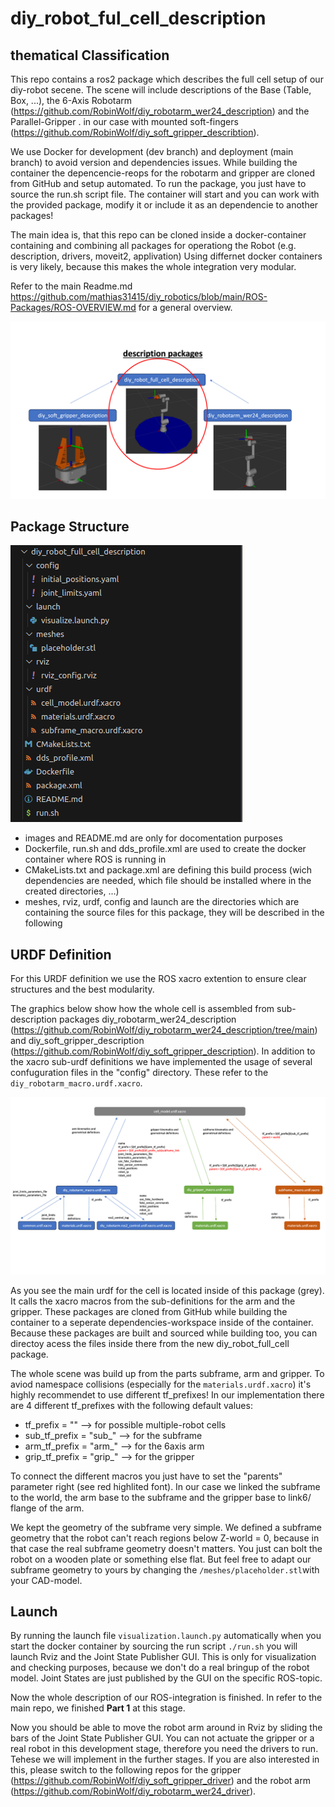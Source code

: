 # diy_robot_ful_cell_description


## thematical Classification

This repo contains a ros2 package which describes the full cell setup of our diy-robot secene.
The scene will include descriptions of the Base (Table, Box, ...), the 6-Axis Robotarm (https://github.com/RobinWolf/diy_robotarm_wer24_description) and the Parallel-Gripper . in our case with mounted soft-fingers (https://github.com/RobinWolf/diy_soft_gripper_describtion).

We use Docker for development (dev branch) and deployment (main branch) to avoid version and dependencies issues.
While building the container the depencencie-reops for the robotarm and gripper are cloned from GitHub and setup automated.
To run the package, you just have to source the run.sh script file. The container will start and you can work with the provided package, modify it or include it as an dependencie to another packages!

The main idea is, that this repo can be cloned inside a docker-container containing and combining all packages for operationg the Robot (e.g. description, drivers, moveit2, applivation) Using differnet docker containers is very likely, because this makes the whole integration very modular.

Refer to the main Readme.md https://github.com/mathias31415/diy_robotics/blob/main/ROS-Packages/ROS-OVERVIEW.md for a general overview.

![cell_classification](images/cell_classification.png)

## Package Structure

![cell_file_tree](images/cell_file_tree.png)

 - images and README.md are only for docomentation purposes
 - Dockerfile, run.sh and dds_profile.xml are used to create the docker container where ROS is running in
 - CMakeLists.txt and package.xml are defining this build process (wich dependencies are needed, which file should be installed where in the created directories, ...)
 - meshes, rviz, urdf, config and launch are the directories which are containing the source files for this package, they will be described in the following


## URDF Definition

For this URDF definition we use the ROS xacro extention to ensure clear structures and the best modularity.

The graphics below show how the whole cell is assembled from sub-description packages diy_robotarm_wer24_description (https://github.com/RobinWolf/diy_robotarm_wer24_description/tree/main) and diy_soft_gripper_description (https://github.com/RobinWolf/diy_soft_gripper_description).
In addition to the xacro sub-urdf definitions we have implemented the usage of several confuguration files in the "config" directory. These refer to the ````diy_robotarm_macro.urdf.xacro````.

![cell_urdf_structure](images/cell_urdf_structure.png)

As you see the main urdf for the cell is located inside of this package (grey). It calls the xacro macros from the sub-definitions for the arm and the gripper. These packages are cloned from GitHub while building the container to a seperate dependencies-workspace inside of the container. Because these packages are built and sourced while building too, you can directoy acess the files inside there from the new diy_robot_full_cell package.

The whole scene was build up from the parts subframe, arm and gripper. To aviod namespace collisions (especially for the ````materials.urdf.xacro````) it's highly recommendet to use different tf_prefixes! In our implementation there are 4 different tf_prefixes with the following default values:

- tf_prefix = "" --> for possible multiple-robot cells
- sub_tf_prefix = "sub_" --> for the subframe
- arm_tf_prefix = "arm_" --> for the 6axis arm
- grip_tf_prefix = "grip_" --> for the gripper

To connect the different macros you just have to set the "parents" parameter right (see red highlited font). In our case we linked the subframe to the world, the arm base to the subframe and the gripper base to link6/ flange of the arm.

We kept the geometry of the subframe very simple. We defined a subframe geometry that the robot can't reach regions below Z-world = 0, because in that case the real subframe geometry doesn't matters. You just can bolt the robot on a wooden plate or something else flat. But feel free to adapt our subframe geometry to yours by changing the ````/meshes/placeholder.stl````with your CAD-model.



## Launch

By running the launch file ````visualization.launch.py```` automatically when you start the docker container by sourcing the run script ````./run.sh```` you will launch Rviz and the Joint State Publisher GUI. This is only for visualization and checking purposes, because we don't do a real bringup of the robot model. Joint States are just published by the GUI on the specific ROS-topic.

Now the whole description of our ROS-integration is finished. In refer to the main repo, we finished **Part 1** at this stage. 

Now you should be able to move the robot arm around in Rviz by sliding the bars of the Joint State Publisher GUI. You can not actuate the gripper or a real robot in this development stage, therefore you need the drivers to run. Tehese we will implement in the further stages. If you are also interested in this, please switch to the following repos for the gripper (https://github.com/RobinWolf/diy_soft_gripper_driver) and the robot arm (https://github.com/RobinWolf/diy_robotarm_wer24_driver).
